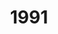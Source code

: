 ---
title: '1991'
countries:
- country: AUS
  indice: 0.40004102312821255
- country: AUT
  indice: 0.33453556857377714
- country: DNK
  indice: 0.3861041541791899
- country: FIN
  indice: 0.3532188377619356
- country: FRA
  indice: 0.4017837675898776
- country: DEU
  indice: 0.3536321852212333
- country: ITA
  indice: 0.3613307196696691
- country: KOR
  indice: 0.2897484435725019
- country: NLD
  indice: 0.3816739676306001
- country: NZL
  indice: 0.38718462308847873
- country: NOR
  indice: 0.36391406558528294
- country: SWE
  indice: 0.3737093074969683
- country: CHE
  indice: 0.21177459127629802
- country: GBR
  indice: 0.4141376710502525
- country: CHN
  indice: 0.22491173620475846
- country: CRI
  indice: 0.29422161065285557
---